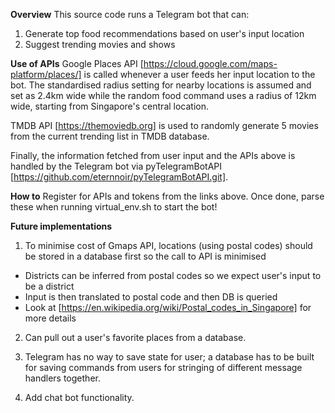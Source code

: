 **Overview**
This source code runs a Telegram bot that can:
1. Generate top food recommendations based on user's input location
2. Suggest trending movies and shows

**Use of APIs**
Google Places API [https://cloud.google.com/maps-platform/places/] is called whenever a user feeds her input location to the bot. The standardised radius setting for nearby locations is assumed and set as 2.4km wide while the random food command uses a radius of 12km wide, starting from Singapore's central location.

TMDB API [https://themoviedb.org] is used to randomly generate 5 movies from the current trending list in TMDB database.

Finally, the information fetched from user input and the APIs above is handled by the Telegram bot via pyTelegramBotAPI [https://github.com/eternnoir/pyTelegramBotAPI.git].

**How to**
Register for APIs and tokens from the links above. Once done, parse these when running virtual_env.sh to start the bot!

**Future implementations**
1. To minimise cost of Gmaps API, locations (using postal codes) should be stored in a database first so the call to API is minimised
- Districts can be inferred from postal codes so we expect user's input to be a district
- Input is then translated to postal code and then DB is queried
- Look at [https://en.wikipedia.org/wiki/Postal_codes_in_Singapore] for more details

2. Can pull out a user's favorite places from a database.

3. Telegram has no way to save state for user; a database has to be built for saving commands from users for stringing of different message handlers together.

4. Add chat bot functionality.